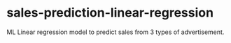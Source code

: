 # sales-prediction-linear-regression
ML Linear regression model to predict sales from 3 types of advertisement.
